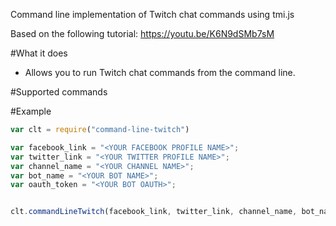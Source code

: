 Command line implementation of Twitch chat commands using tmi.js

Based on the following tutorial: https://youtu.be/K6N9dSMb7sM

#What it does
* Allows you to run Twitch chat commands from the command line.


#Supported commands


#Example
```javascript
var clt = require("command-line-twitch")

var facebook_link = "<YOUR FACEBOOK PROFILE NAME>";
var twitter_link = "<YOUR TWITTER PROFILE NAME>";
var channel_name = "<YOUR CHANNEL NAME>";
var bot_name = "<YOUR BOT NAME>";
var oauth_token = "<YOUR BOT OAUTH>";


clt.commandLineTwitch(facebook_link, twitter_link, channel_name, bot_name, oauth_token);
